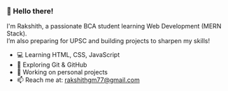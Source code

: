 
### 👋 Hello there!

I'm Rakshith, a passionate BCA student learning Web Development (MERN Stack).  
I’m also preparing for UPSC and building projects to sharpen my skills!

- 💻 Learning HTML, CSS, JavaScript
- 🚀 Exploring Git & GitHub
- 🌱 Working on personal projects
- 📫 Reach me at: rakshithgm77@gmail.com

